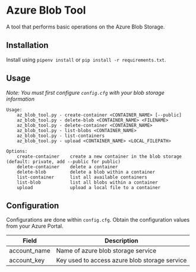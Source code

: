 # Azure Blob Tool

A tool that performs basic operations on the Azure Blob Storage.

## Installation

Install using `pipenv install` or `pip install -r requirements.txt`.

## Usage

_Note: You must first configure `config.cfg` with your blob storage information_

```
Usage:
    az_blob_tool.py - create-container <CONTAINER_NAME> [--public]
    az_blob_tool.py - delete-blob <CONTAINER_NAME> <FILENAME>
    az_blob_tool.py - delete-container <CONTAINER_NAME>
    az_blob_tool.py - list-blobs <CONTAINER_NAME>
    az_blob_tool.py - list-containers
    az_blob_tool.py - upload <CONTAINER_NAME> <LOCAL_FILEPATH>

Options:
    create-container    create a new container in the blob storage (default: private, add --public for public)
    delete-container    delete a container
    delete-blob         delete a blob within a container
    list-container      list all available containers
    list-blob           list all blobs within a container
    upload              upload a local file to a container
```

## Configuration

Configurations are done within `config.cfg`. Obtain the configuration values from your Azure Portal.

| Field        | Description                                   |
| ------------ | --------------------------------------------- |
| account_name | Name of azure blob storage service            |
| account_key  | Key used to access azure blob storage service |
